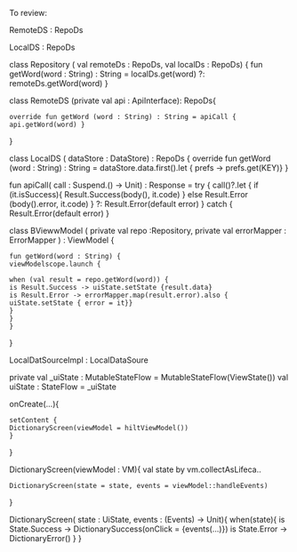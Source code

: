 To review:


RemoteDS : RepoDs

LocalDS : RepoDs



class Repository (
val remoteDs : RepoDs,
val localDs : RepoDs) {
	fun getWord(word : String) : String = localDs.get(word) ?: remoteDs.getWord(word)
}


class RemoteDS (private val api : ApiInterface): RepoDs{
	
	override fun getWord (word : String) : String = apiCall { api.getWord(word) }
}


class LocalDS ( dataStore : DataStore) : RepoDs {
	override fun getWord (word : String) : String = dataStore.data.first().let { prefs -> prefs.get(KEY)}
}

fun apiCall<T>( call : Suspend.() -> Unit) : Response<T>  = try {
	call()?.let {
		if (it.isSuccess){
		Result.Success(body(), it.code)
		} else Result.Error (body().error, it.code)
	} ?: Result.Error(default error)
} catch {
	Result.Error(default error)
}


class BViewwModel (
private val repo :Repository,
private val errorMapper : ErrorMapper ) : ViewModel {
	
	fun getWord(word : String) {
	viewModelscope.launch {

	when (val result = repo.getWord(word)) {
	is Result.Success -> uiState.setState {result.data}
	is Result.Error -> errorMapper.map(result.error).also { uiState.setState { error = it}}
	}
	}
	}

}



LocalDatSourceImpl : LocalDataSoure


private val _uiState : MutableStateFlow<ViewState> = MutableStateFlow(ViewState())
val uiState : StateFlow<ViewState> = _uiState



onCreate(...){
	
	setContent {
	DictionaryScreen(viewModel = hiltViewModel())
	}
}


DictionaryScreen(viewModel : VM){
	val state by vm.collectAsLifeca..

	DictionaryScreen(state = state, events = viewModel::handleEvents)
}

DictionaryScreen(
state : UiState,
events : (Events) -> Unit){
	when(state){
	is State.Success -> DictionarySuccess(onClick = {events(...)})
	is State.Error -> DictionaryError()
	}
}
